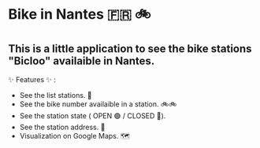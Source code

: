 # Bike in Nantes 🇫🇷 🚲

## This is a little application to see the bike stations "Bicloo" availaible in Nantes.


✨ Features ✨ : 

- See the list stations. 📄
- See the bike number availaible in a station. 🚲🚲
- See the station state ( OPEN 🟢 / CLOSED 🔴).
- See the station address. 📍
- Visualization on Google Maps. 🗺️ 